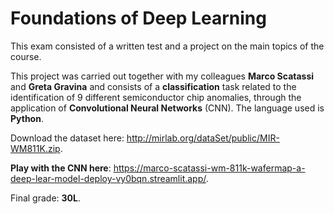 # Foundations of Deep Learning

This exam consisted of a written test and a project on the main topics of the course.

This project was carried out together with my colleagues **Marco Scatassi** and **Greta Gravina** and consists of a **classification** task related to the identification of 9 different semiconductor chip anomalies, through the application of **Convolutional Neural Networks** (CNN). The language used is **Python**.

Download the dataset here: http://mirlab.org/dataSet/public/MIR-WM811K.zip.

**Play with the CNN here**: https://marco-scatassi-wm-811k-wafermap-a-deep-lear-model-deploy-vy0bqn.streamlit.app/.

Final grade: **30L**.
